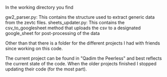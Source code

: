 In the working directory you find

gw2_parser.py: This contains the structure used to extract generic data from the zevtc files.
sheets_updater.py: This contains the csv_to_googlesheet method that uploads the csv to a designated google_sheet for post-processing of the data

Other than that there is a folder for the different projects I had with friends since working on this code.

The current project can be found in "Qadim the Peerless" and best reflects the current state of the code. When the older projects finished I stopped updating their code (for the most part).
